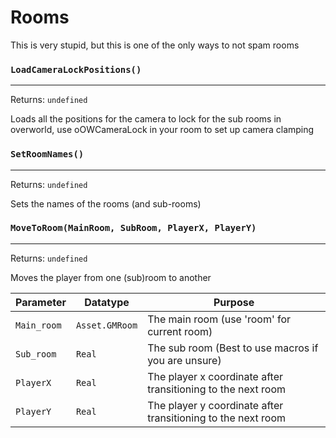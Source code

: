 # Rooms
This is very stupid, but this is one of the only ways to not spam rooms

### `LoadCameraLockPositions()`
---
 Returns: `undefined`

Loads all the positions for the camera to lock for the sub rooms in overworld, use oOWCameraLock in your room to set up camera clamping

### `SetRoomNames()`
---
 Returns: `undefined`

Sets the names of the rooms (and sub-rooms)

### `MoveToRoom(MainRoom, SubRoom, PlayerX, PlayerY)`
---
 Returns: `undefined`

Moves the player from one (sub)room to another

| Parameter | Datatype  | Purpose |
|-----------|-----------|---------|
|`Main_room` |`Asset.GMRoom` |The main room (use 'room' for current room) |
|`Sub_room` |`Real` |The sub room (Best to use macros if you are unsure) |
|`PlayerX` |`Real` |The player x coordinate after transitioning to the next room |
|`PlayerY` |`Real` |The player y coordinate after transitioning to the next room |































